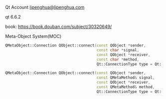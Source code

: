 Qt Account
lipenghua@lipenghua.com

qt 6.6.2

book: https://book.douban.com/subject/30320649/

Meta-Object System(MOC)

```cpp
QMetaObject::Connection QObject::connect(const QObject *sender,
                                         const char *signal,
                                         const QObject *receiver,
                                         const char *method,
                                         Qt::ConnectionType type = Qt::AutoConnection);

QMetaObject::Connection QObject::connect(const QObject *sender,
                                         const QMetaMethod& signal,
                                         const QObject *receiver,
                                         const QMetaMethod& method,
                                         Qt::ConnectionType type = Qt::AutoConnection);
```
